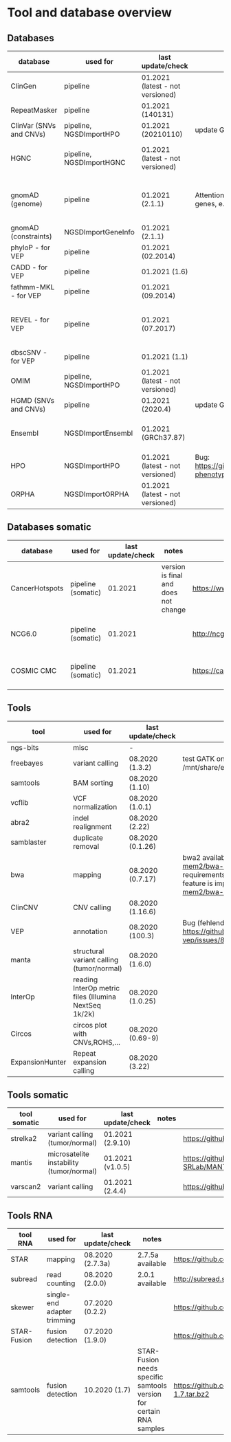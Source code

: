 # Tool and database overview

## Databases

|database               |used for                |last update/check               |notes                                                                                               |url                                                                     |GRCh38                                                   |
|-----------------------|------------------------|--------------------------------|----------------------------------------------------------------------------------------------------|------------------------------------------------------------------------|---------------------------------------------------------|
|ClinGen                |pipeline                |01.2021 (latest - not versioned)|                                                                                                    |ftp://ftp.clinicalgenome.org/                                           |                                                         |
|RepeatMasker           |pipeline                |01.2021 (140131)                |                                                                                                    |http://www.repeatmasker.org/species/hg.html                             |                                                         |
|ClinVar (SNVs and CNVs)|pipeline, NGSDImportHPO |01.2021 (20210110)              |update GSvar IGV file                                                                               |ftp://ftp.ncbi.nlm.nih.gov/pub/clinvar/vcf_GRCh37/archive_2.0/2021/     |                                                         |
|HGNC                   |pipeline, NGSDImportHGNC|01.2021 (latest - not versioned)|                                                                                                    |ftp://ftp.ebi.ac.uk/pub/databases/genenames/                            |Gene locations/types only mained for GRCh38              |
|gnomAD (genome)        |pipeline                |01.2021 (2.1.1)                 |Attention, gnomAD 3.1 is broken for some genes, e.g. VPS16                                          |http://gnomad.broadinstitute.org/downloads                              |v3 is available with 70000 genomes, but for GRCh38 only  |
|gnomAD (constraints)   |NGSDImportGeneInfo      |01.2021 (2.1.1)                 |                                                                                                    |http://gnomad.broadinstitute.org/downloads                              |                                                         |
|phyloP - for VEP       |pipeline                |01.2021 (02.2014)               |                                                                                                    |https://www.ensembl.org/info/docs/tools/vep/script/vep_example.html#gerp|                                                         |
|CADD - for VEP         |pipeline                |01.2021 (1.6)                   |                                                                                                    |http://cadd.gs.washington.edu/download                                  |                                                         |
|fathmm-MKL - for VEP   |pipeline                |01.2021 (09.2014)               |                                                                                                    |https://github.com/HAShihab/fathmm-MKL                                  |                                                         |
|REVEL - for VEP        |pipeline                |01.2021 (07.2017)               |                                                                                                    |https://sites.google.com/site/revelgenomics/downloads                   |there is a new version with additional GRCh38 coordinates|
|dbscSNV - for VEP      |pipeline                |01.2021 (1.1)                   |                                                                                                    |http://www.liulab.science/dbscsnv.html                                  |                                                         |
|OMIM                   |pipeline, NGSDImportHPO |01.2021 (latest - not versioned)|                                                                                                    |ftp://ftp.omim.org/OMIM/                                                |                                                         |
|HGMD (SNVs and CNVs)   |pipeline                |01.2021 (2020.4)                |update GSvar IGV file                                                                               |https://portal.biobase-international.com/cgi-bin/portal/login.cgi       |                                                         |
|Ensembl                |NGSDImportEnsembl       |01.2021 (GRCh37.87)             |                                                                                                    |ftp://ftp.ensembl.org/pub/grch37/                                       |release-100 available, but only for GRCh38               |
|HPO                    |NGSDImportHPO           |01.2021 (latest - not versioned)|Bug: https://github.com/obophenotype/human-phenotype-ontology/issues/4916                           |https://hpo.jax.org/app/                                                |                                                         |
|ORPHA                  |NGSDImportORPHA         |01.2021 (latest - not versioned)|                                                                                                    |https://github.com/Orphanet/Orphadata.org/                              |                                                         |


## Databases somatic

|database               |used for                |last update/check               |notes                                                                                               |url                                                                     |GRCh38                                                   |
|-----------------------|------------------------|--------------------------------|----------------------------------------------------------------------------------------------------|------------------------------------------------------------------------|---------------------------------------------------------|
|CancerHotspots         |pipeline (somatic)      |01.2021                         |version is final and does not change                                                                |https://www.cancerhotspots.org                                          |annotation is based on protein change                    |
|NCG6.0                 |pipeline (somatic)      |01.2021                         |                                                                                                    |http://ncg.kcl.ac.uk/                                                   |annotation is based on gene symbols                      |
|COSMIC CMC             |pipeline (somatic)      |01.2021                         |                                                                                                    |https://cancer.sanger.ac.uk/cmc                                         |annotation is based on protein change                    |


## Tools

|tool                   |used for                                             |last update/check |notes                                                                                                                                                                                         |url                                                                     |
|-----------------------|-----------------------------------------------------|------------------|----------------------------------------------------------------------------------------------------------------------------------------------------------------------------------------------|------------------------------------------------------------------------|
|ngs-bits               |misc                                                 |-                 |                                                                                                                                                                                              |                                                                        |
|freebayes              |variant calling                                      |08.2020 (1.3.2)   |test GATK on twin de-novo data: /mnt/share/evaluations/2020_07_29_twin_denovo/                                                                                                                |https://github.com/ekg/freebayes                                        |
|samtools               |BAM sorting                                          |08.2020 (1.10)    |                                                                                                                                                                                              |http://www.htslib.org/                                                  |
|vcflib                 |VCF normalization                                    |08.2020 (1.0.1)   |                                                                                                                                                                                              |https://github.com/vcflib/vcflib                                        |
|abra2                  |indel realignment                                    |08.2020 (2.22)    |                                                                                                                                                                                              |https://github.com/mozack/abra2                                         |
|samblaster             |duplicate removal                                    |08.2020 (0.1.26)  |                                                                                                                                                                                              |https://github.com/GregoryFaust/samblaster                              |
|bwa                    |mapping                                              |08.2020 (0.7.17)  |bwa2 available (https://github.com/bwa-mem2/bwa-mem2), but has high memory requirements. Can be used if shared memory feature is implemented (https://github.com/bwa-mem2/bwa-mem2/issues/65) |https://github.com/lh3/bwa/                                             |
|ClinCNV                |CNV calling                                          |08.2020 (1.16.6)  |                                                                                                                                                                                              |https://github.com/imgag/ClinCNV                                        |
|VEP                    |annotation                                           |08.2020 (100.3)   |Bug (fehlender CADD score): https://github.com/Ensembl/ensembl-vep/issues/812                                                                                                                 |https://github.com/Ensembl/ensembl-vep/releases                         |
|manta                  |structural variant calling (tumor/normal)            |08.2020 (1.6.0)   |                                                                                                                                                                                              |https://github.com/Illumina/manta                                       |
|InterOp                |reading InterOp metric files (Illumina NextSeq 1k/2k)|08.2020 (1.0.25)  |                                                                                                                                                                                              |                                                                        |
|Circos                 |circos plot with CNVs,ROHS,…                         |08.2020 (0.69-9)  |                                                                                                                                                                                              |http://circos.ca/software/download/                                     |
|ExpansionHunter        |Repeat expansion calling                             |08.2020 (3.22)    |                                                                                                                                                                                              |https://github.com/Illumina/ExpansionHunter                             |



## Tools somatic

|tool somatic           |used for                                                 |last update/check   |notes  |url                                                                     |
|-----------------------|---------------------------------------------------------|--------------------|-------|------------------------------------------------------------------------|
|strelka2               |variant calling (tumor/normal)                           |01.2021 (2.9.10)    |       |https://github.com/Illumina/strelka                                     |
|mantis                 |microsatelite instability (tumor/normal)                 |01.2021 (v1.0.5)    |       |https://github.com/OSU-SRLab/MANTIS/releases                            |
|varscan2               |variant calling                                          |01.2021 (2.4.4)     |       |https://github.com/dkoboldt/varscan                                     |


## Tools RNA

|tool RNA               |used for                   |last update/check               |notes                                                                                               |url                                                                            |
|-----------------------|---------------------------|--------------------------------|----------------------------------------------------------------------------------------------------|-------------------------------------------------------------------------------|
|STAR                   |mapping                    |08.2020 (2.7.3a)                |2.7.5a available                                                                                    |https://github.com/alexdobin/STAR                                              |
|subread                |read counting              |08.2020 (2.0.0)                 |2.0.1 available                                                                                     |http://subread.sourceforge.net/                                                |
|skewer                 |single-end adapter trimming|07.2020 (0.2.2)                 |                                                                                                    |https://github.com/relipmoc/skewer                                             |
|STAR-Fusion            |fusion detection           |07.2020 (1.9.0)                 |                                                                                                    |https://github.com/STAR-Fusion/STAR-Fusion                                     |
|samtools               |fusion detection           |10.2020 (1.7)                   |STAR-Fusion needs specific samtools version for certain RNA samples                                 |https://github.com/samtools/samtools/releases/download/1.7/samtools-1.7.tar.bz2|
